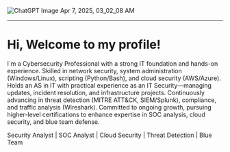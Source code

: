 ![ChatGPT Image Apr 7, 2025, 03_02_08 AM](https://github.com/user-attachments/assets/d0bbf692-e2cb-416b-af71-e416fa733151)

---

# Hi, Welcome to my profile! 

I´m a Cybersecurity Professional with a strong IT foundation and hands-on experience. Skilled in network security, system administration (Windows/Linux), scripting (Python/Bash), and cloud security (AWS/Azure). Holds an AS in IT with practical experience as an IT Security—managing updates, incident resolution, and infrastructure projects. Continuously advancing in threat detection (MITRE ATT&CK, SIEM/Splunk), compliance, and traffic analysis (Wireshark). Committed to ongoing growth, pursuing higher-level certifications to enhance expertise in SOC analysis, cloud security, and blue team defense.

Security Analyst | SOC Analyst | Cloud Security | Threat Detection | Blue Team
